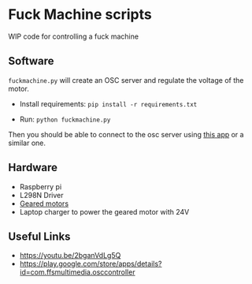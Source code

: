 # Fuck Machine scripts

WIP code for controlling a fuck machine

## Software

`fuckmachine.py` will create an OSC server and regulate the voltage of the motor.

- Install requirements: `pip install -r requirements.txt`

- Run: `python fuckmachine.py`

Then you should be able to connect to the osc server using [this app](https://play.google.com/store/apps/details?id=com.ffsmultimedia.osccontroller) or a similar one.

## Hardware

- Raspberry pi
- L298N Driver
- [Geared motors](http://www.ignismotor.com/DESKTOP/AR/motoreductor.html)
- Laptop charger to power the geared motor with 24V

## Useful Links

- https://youtu.be/2bganVdLg5Q
- https://play.google.com/store/apps/details?id=com.ffsmultimedia.osccontroller